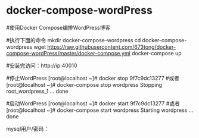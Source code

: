 # docker-compose-wordPress
#使⽤Docker Compose编排WordPress博客

#执行下面的命令
mkdir docker-compose-wordpress
cd docker-compose-wordpress
wget https://raw.githubusercontent.com/673tong/docker-compose-wordPress/master/docker-compose.yml
docker-compose up

#安装完访问：http://ip:40010

#停止WordPress
[root@localhost ~]# docker stop 9f7c9dc13277 
#或者
[root@localhost ~]# docker-compose stop wordpress
Stopping root_wordpress_1 ... done

#启动WordPress
[root@localhost ~]# docker start 9f7c9dc13277 
#或者
[root@localhost ~]# docker-compose start wordpress
Starting wordpress ... done

mysql用户/密码：
